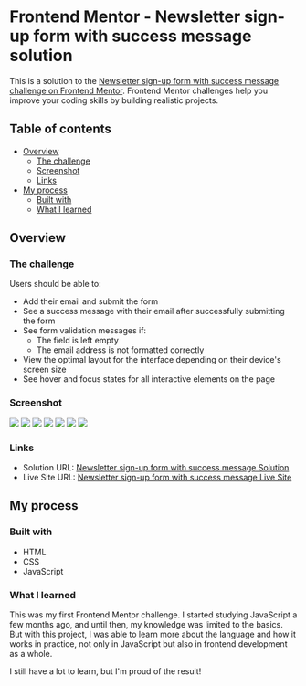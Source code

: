 # Frontend Mentor - Newsletter sign-up form with success message solution

This is a solution to the [Newsletter sign-up form with success message challenge on Frontend Mentor](https://www.frontendmentor.io/challenges/newsletter-signup-form-with-success-message-3FC1AZbNrv). Frontend Mentor challenges help you improve your coding skills by building realistic projects. 

## Table of contents

- [Overview](#overview)
  - [The challenge](#the-challenge)
  - [Screenshot](#screenshot)
  - [Links](#links)
- [My process](#my-process)
  - [Built with](#built-with)
  - [What I learned](#what-i-learned)

## Overview

### The challenge

Users should be able to:

- Add their email and submit the form
- See a success message with their email after successfully submitting the form
- See form validation messages if:
  - The field is left empty
  - The email address is not formatted correctly
- View the optimal layout for the interface depending on their device's screen size
- See hover and focus states for all interactive elements on the page

### Screenshot

![](/screenshot/screenshot-1.png)
![](/screenshot/screenshot-2.png)
![](/screenshot/screenshot-3.png)
![](/screenshot/screenshot-4.png)
![](/screenshot/screenshot-5.png)
![](/screenshot/screenshot-mobile-1.png)
![](/screenshot/screenshot-mobile-2.png)

### Links

- Solution URL: [Newsletter sign-up form with success message Solution](https://www.frontendmentor.io/solutions/newsletter-sign-up-form-with-success-message-solution-YuCE9zgg5u)
- Live Site URL: [Newsletter sign-up form with success message Live Site](https://dudaeses.github.io/newsletter-sign-up-with-success-message-main/)

## My process

### Built with

- HTML
- CSS
- JavaScript

### What I learned

This was my first Frontend Mentor challenge. I started studying JavaScript a few months ago, and until then, my knowledge was limited to the basics. But with this project, I was able to learn more about the language and how it works in practice, not only in JavaScript but also in frontend development as a whole.

I still have a lot to learn, but I'm proud of the result!
